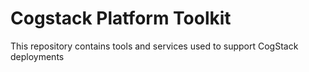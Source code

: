 # Cogstack Platform Toolkit

This repository contains tools and services used to support CogStack deployments

